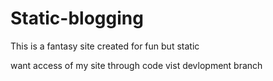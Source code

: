 # Static-blogging
This is a fantasy site created for fun but static

want access of my site through code vist devlopment branch
